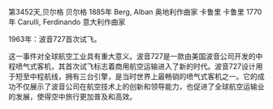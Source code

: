 第3452天,贝尔格
贝尔格 1885年
Berg, Alban 奥地利作曲家
卡鲁里
卡鲁里 1770年
Carulli, Ferdinando 意大利作曲家


1963年：波音727首次试飞。

这一事件对全球航空工业具有重大意义。波音727是一款由美国波音公司开发的中程喷气式客机，其首次试飞标志着商用航空运输进入了新的时代。波音727设计用于短至中程航线，拥有三台引擎，是当时世界上最畅销的喷气式客机之一。它的成功不仅展示了波音公司在航空技术上的创新和领导能力，也促进了全球航空运输业的发展，使得空中旅行更加普及和高效。